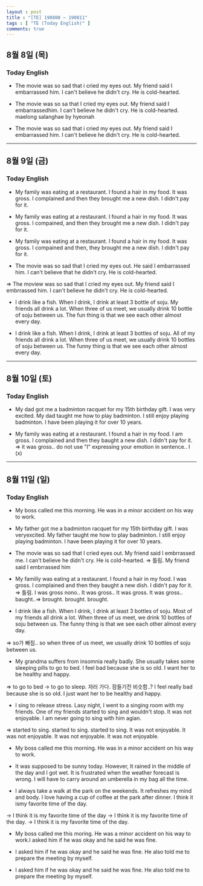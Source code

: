 ```yaml
---
layout : post
title : "[TE] 190808 ~ 190811"
tags : [ "TE (Today English)" ]
comments: true
---
```


## 8월 8일 (목)
### Today English

- The movie was so sad that i cried my eyes out. My friend said I embarrassed him. I can't believe he didn't cry. He is cold-hearted.

- The movie was so sa that I cried my eyes out. My friend said I embarrassedhim. I can't believe he didn't cry. He is cold-hearted. maelong salanghae by hyeonah

- The movie was so sad that i cried my eyes out. My friend said I embarrassed him. I can't believe he didn't cry. He is cold-hearted.

---

## 8월 9일 (금)
### Today English

- My family was eating at a restaurant. I found a hair in my food. It was gross. I complained and then they brought me a new dish. I didn't pay for it.

- My family was eating at a restaurant. I found a hair in my food. It was gross. I compained, and then they brought me a new dish. I didn't pay for it.

- My family was eating at a restaurant. I found a hair in my food. It was gross. I compained and then, they brought me a new dish. I didn't pay for it.

- The movie was so sad that I cried my eyes out. He said I embarrassed him. I can't believe that he didn't cry. He is cold-hearted.

=> The moview was so sad that I cried my eyes out. My friend said I embrrassed him. I can't believe he didn't cry. He is cold-hearted.

- I drink like a fish. When I drink, I drink at least 3 bottle of soju. My friends all drink a lot. When three of us meet, we usually drink 10 bottle of soju between us. The fun thing is that we see each other almost every day.

- I drink like a fish. When I drink, I drink at least 3 bottles of soju. All of my friends all drink a lot. When three of us meet, we usually drink 10 bottles of soju between us. The funny thing is that we see each other almost every day. 

---

## 8월 10일 (토)
### Today English

- My dad got me a badminton racquet for my 15th birthday gift. I was very excited. My dad taught me how to play badminton. I still enjoy playing badminton. I have been playing it for over 10 years.

- My family was eating at a restaurant. I found a hair in my food. I am gross. I complained and then they baught a new dish. I didn't pay for it.
=> it was gross.. do not use "I" expressing your emotion in sentence.. I (x)

---

## 8월 11일 (일)
### Today English

- My boss called me this morning. He was in a minor accident on his way to work.

- My father got me a badminton racquet for my 15th birthday gift. I was veryexcited. My father taught me how to play badminton. I still enjoy playing badminton. I have been playing it for over 10 years.

- The movie was so sad that I cried eyes out. My friend said I embrrassed me. I can't believe he didn't cry. He is cold-hearted.
=> 틀림. My friend said I embrrassed him

- My familly was eating at a restaurant. I found a hair in my food. I was gross. I complained and then they baught a new dish. I didn't pay for it.
=> 틀림. I was gross nono.. It was gross.. It was gross. It was gross.. baught..=> brought. brought. brought.

- I drink like a fish. When I drink, I drink at least 3 bottles of soju. Most of my friends all drink a lot. When three of us meet, we drink 10 bottles of soju between us. The funny thing is that we see each other almost every day. 

=> so가 빠짐.. so when three of us meet, we usually drink 10 bottles of soju between us.

- My grandma suffers from insomnia really badly. She usually takes some sleeping pills to go to bed. I feel bad because she is so old. I want her to be healthy and happy.

=> to go to bed -> to go to sleep. 자러 가다. 잠들기전 비슷함..? I feel really bad because she is so old. I just want her to be healthy and happy.

- I sing to release stress. Lasy night, I went to a singing room with my friends. One of my friends started to sing and wouldn't stop. It was not enjoyable. I am never going to sing with him agian. 

=> started to sing. started to sing. started to sing. It was not enjoyable. It was not enjoyable. It was not enjoyable. It was not enjoyable.

- My boss called me this morning. He was in a minor accident on his way to work.

- It was supposed to be sunny today. However, It rained in the middle of the day and I got wet. It is frustrated when the weather forecast is wrong. I will have to carry around an umberella in my bag all the time.

- I always take a walk at the park on the weekends. It refreshes my mind and body. I love having a cup of coffee at the park after dinner. I think it ismy favorite time of the day.

-> I think it is my favorite time of the day
-> I think it is my favorite time of the day.
-> I think it is my favorite time of the day.


- My boss called me this moring. He was a minor accident on his way to work.I asked him if he was okay and he said he was fine. 

- I asked him if he was okay and he said he was fine. He also told me to prepare the meeting by myself.

- I asked him if he was okay and he said he was fine. He also told me to prepare the meeting by myself. 
